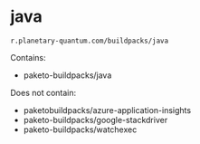 # java

```
r.planetary-quantum.com/buildpacks/java
```

Contains:

- paketo-buildpacks/java

Does not contain:

- paketobuildpacks/azure-application-insights
- paketo-buildpacks/google-stackdriver
- paketo-buildpacks/watchexec
